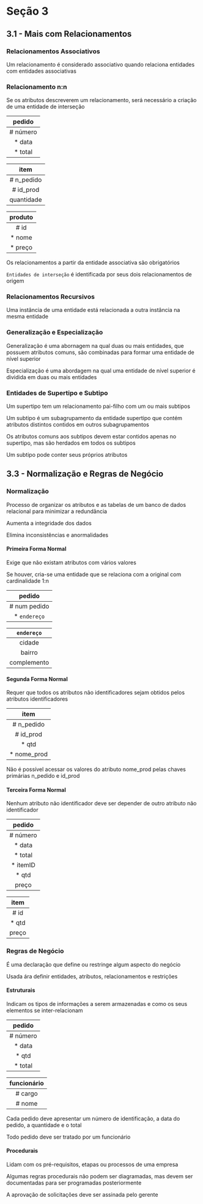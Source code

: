 # Seção 3

## 3.1 - Mais com Relacionamentos

### Relacionamentos Associativos

Um relacionamento é considerado associativo quando relaciona entidades com entidades associativas

### Relacionamento n:n

Se os atributos descreverem um relacionamento, será necessário a criação de uma entidade de interseção

|pedido  |                            
|:------:|                
|# número|                  
|* data  |                              
|* total |   

|item      |
|:--------:|  
|# n_pedido|
|# id_prod |  
|quantidade|     

|produto|  
|:-----:|    
|# id   |         
|* nome |  
|* preço|

Os relacionamentos a partir da entidade associativa são obrigatórios

`Entidades de interseção` é identificada por seus dois relacionamentos de origem

### Relacionamentos Recursivos

Uma instância de uma entidade está relacionada a outra instância na mesma entidade



### Generalização e Especialização

Generalização é uma abornagem na qual duas ou mais entidades, que possuem atributos comuns, são combinadas para formar uma entidade de nível superior

Especialização é uma abordagem na qual uma entidade de nível superior é dividida em duas ou mais entidades

### Entidades de Supertipo e Subtipo

Um supertipo tem um relacionamento pai-filho com um ou mais subtipos

Um subtipo é um subagrupamento da entidade supertipo que contém atributos distintos contidos em outros subagrupamentos

Os atributos comuns aos subtipos  devem estar contidos apenas no supertipo, mas são herdados em todos os subtipos

Um subtipo pode conter seus próprios atributos

## 3.3 - Normalização e Regras de Negócio

### Normalização

Processo de organizar os atributos e as tabelas de um banco de dados relacional para minimizar a redundância

Aumenta a integridade dos dados

Elimina inconsistências e anormalidades

#### Primeira Forma Normal

Exige que não existam atributos com vários valores

Se houver, cria-se uma entidade que se relaciona com a original com cardinalidade 1:n

|pedido      |                            
|:----------:|                
|# num pedido|                  
|* `endereço`|

|`endereço` |
|:---------:|
|cidade     |
|bairro     |
|complemento|

#### Segunda Forma Normal

Requer que todos os atributos não identificadores sejam obtidos pelos atributos identificadores

|item        |
|:----------:|  
|# n_pedido  |
|# id_prod   |  
|* qtd       |
|* nome_prod |

Não é possível acessar os valores do atributo nome_prod pelas chaves primárias n_pedido e id_prod

#### Terceira Forma Normal

Nenhum atributo não identificador deve ser depender de outro atributo não identificador

|pedido  |                            
|:------:|                
|# número|                  
|* data  |                              
|* total |
|* itemID|
|* qtd   |  
| preço  |

|item  |
|:----:|  
|# id  |
|* qtd |  
| preço|

### Regras de Negócio

É uma declaração que define ou restringe algum aspecto do negócio

Usada ára definir entidades, atributos, relacionamentos e restrições

#### Estruturais

Indicam os tipos de informações a serem armazenadas e como os seus elementos se inter-relacionam

|pedido  |                            
|:------:|                
|# número|                  
|* data  |
|* qtd   |
|* total |

|funcionário  |    
|:-----------:|                
|# cargo      |                  
|# nome       |

Cada pedido deve apresentar um número de identificação, a data do pedido, a quantidade e o total

Todo pedido deve ser tratado por um funcionário

#### Procedurais

Lidam com os pré-requisitos, etapas ou processos de uma empresa

Algumas regras procedurais não podem ser diagramadas, mas devem ser documentadas para ser programadas posteriormente

A aprovação de solicitações deve ser assinada pelo gerente